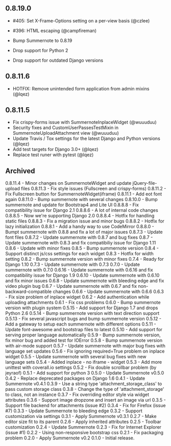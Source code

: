 0.8.19.0
--------
 - #405: Set X-Frame-Options setting on a per-view basis (@czlee)
 - #396: HTML escaping (@campfireman)

 - Bump Summernote to 0.8.19
 - Drop support for Python 2
 - Drop support for outdated Django versions

0.8.11.6
--------
 - HOTFIX: Remove unintended form application from admin mixins (@lqez)

0.8.11.5
--------
 - Fix crispy-forms issue with SummernoteInplaceWidget (@wuuuduu)
 - Security fixes and CustomUserPassesTestMixin in SummernoteUploadAttachment view (@wuuuduu)
 - Update Travis / Tox settings for the latest Django and Python versions (@lqez)
 - Add test targets for Django 3.0+ (@lqez)
 - Replace test runer with pytest (@lqez)

Archived
--------
0.8.11.4 - Minor changes on SummernoteWidget and update jQuery-file-upload files
0.8.11.3 - Fix style issues (Fullscreen and crispy-forms)
0.8.11.2 - Fix Fullscreen button for SummernoteWidget(iframe)
0.8.11.1 - Add eot font again
0.8.11.0 - Bump summernote with several changes
0.8.10.0 - Bump summernote and update for Bootstrap4 and Lite UI
0.8.8.8 - Fix compatibility issue for Django 2.1
0.8.8.6 - A lot of internal code changes
0.8.8.5 - Now we're supporting Django 2.0
0.8.8.4 - Hotfix for handling static files
0.8.8.3 - Fix a migration issue and minor bugs
0.8.8.2 - Hotfix for lazy initialization
0.8.8.1 - Add a handy way to use CodeMirror
0.8.8.0 - Bumpt summernote with 0.8.8 and fix a lot of major issues
0.8.7.3 - Update font files
0.8.7.2 - Update summernote with 0.8.7 and bug fixes
0.8.7 - Update summernote with 0.8.3 and fix compatibiliy issue for Django 1.11
0.8.6 - Update with minor fixes
0.8.5 - Bump summernote version
0.8.4 - Support distinct js/css settings for each widget
0.8.3 - Hotfix for width setting
0.8.2 - Bump summernote version with minor fixes
0.7.4 - Ready for Django 1.10
0.7.3 - Update summernote with 0.7.3
0.7.0 - Update summernote with 0.7.0
0.6.16 - Update summernote with 0.6.16 and fix compatibility issue for Django 1.9
0.6.10 - Update summernote with 0.6.10 and fix minor issues
0.6.8 - Update summernote with bleeding edge and fix video plugin bug
0.6.7 - Update summernote with 0.6.7 and fix non-backward-compatible changes
0.6.6 - Update summernote with 0.6.6
0.6.3 - Fix size problem of inplace widget
0.6.2 - Add authentication while uploading attachments
0.6.1 - Fix css problems
0.6.0 - Bump summernote version with plugin system
0.5.15 - Add support for Django 1.7 and drops Python 2.6
0.5.14 - Bump summernote version with text direction support
0.5.13 - Fix several javascript bugs and bump summernote version
0.5.12 - Add a gateway to setup each summernote with different options
0.5.11 - Update font-awesome and bootstrap files to latest
0.5.10 - Add support for serving proper language automatically
0.5.9 - Bump summernote version, fix minor bug and added test for IOError
0.5.8 - Bump summernote version with air-mode support
0.5.7 - Update summernote with major bug fixes with language set updates
0.5.6 - Fix ignoring required=True problem on inplace widget
0.5.5 - Update summernote with several bug fixes with new language sets
0.5.4 - Added inplace - no iframe - widget
0.5.3 - Add more unittest with coverall.io settings
0.5.2 - Fix double scrollbar problem (by jeyraof)
0.5.1 - Add support for python 3
0.5.0 - Update Summernote v0.5.0
0.4.2 - Replace deprecated packages on Django 1.6
0.4.1 - Update Summernote v0.4.1
0.3.9 - Use a string type 'attachment_storage_class' to pass custom storage class
0.3.8 - Change the type of 'attachment_storage' to class, not an instance
0.3.7 - Fix overriding editor style via widget attributes
0.3.6 - Support image dropzone and insert an image via url
0.3.5 - Support file backend for attachments (issue #2)
0.3.4 - Fix for Firefox (issue #7)
0.3.3 - Update Summernote to bleeding edge
0.3.2 - Support customization via settings
0.3.1 - Apply Summernote v0.3.1
0.2.7 - Make editor size fit to its parent
0.2.6 - Apply inherited attributes
0.2.5 - Toolbar customization
0.2.4 - Update Summernote
0.2.3 - Fix for Internet Explorer (issue #1)
0.2.2 - Using non-responsive bootstrap css
0.2.1 - Fix packaging problem
0.2.0 - Apply Summernote v0.2
0.1.0 - Initial release.

